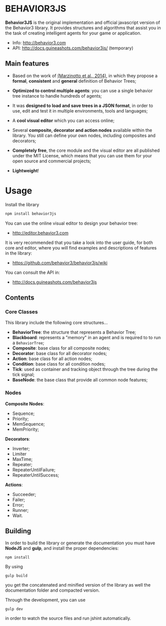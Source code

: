 # BEHAVIOR3JS

**Behavior3JS** is the original implementation and official javascript version of the Behavior3 library. It provides structures and algorithms that assist you in the task of creating intelligent agents for your game or application. 

- Info: http://behavior3.com
- API: http://docs.guineashots.com/behavior3js/ (temporary)


## Main features

- Based on the work of [(Marzinotto et al., 2014)](http://www.csc.kth.se/~miccol/Michele_Colledanchise/Publications_files/2013_ICRA_mcko.pdf), in which they propose a **formal**, **consistent** and **general** definition of Behavior Trees;

- **Optimized to control multiple agents**: you can use a single behavior tree instance to handle hundreds of agents;

- It was **designed to load and save trees in a JSON format**, in order to use, edit and test it in multiple environments, tools and languages;

- A **cool visual editor** which you can access online;

- Several **composite, decorator and action nodes** available within the library. You still can define your own nodes, including composites and decorators;

- **Completely free**, the core module and the visual editor are all published under the MIT License, which means that you can use them for your open source and commercial projects;

- **Lightweight**!


# Usage

Install the library

```bash
npm install behavior3js
```

You can use the online visual editor to design your behavior tree:

- http://editor.behavior3.com

It is very recommended that you take a look into the user guide, for both core 
and editor, where you will find examples and descriptions of features in the 
library:

- https://github.com/behavior3/behavior3js/wiki

You can consult the API in:

- http://docs.guineashots.com/behavior3js


## Contents

### Core Classes

This library include the following core structures...

- **BehaviorTree**: the structure that represents a Behavior Tree;
- **Blackboard**: represents a "memory" in an agent and is required to to run a `BehaviorTree`;
- **Composite**: base class for all composite nodes;
- **Decorator**: base class for all decorator nodes;
- **Action**: base class for all action nodes;
- **Condition**: base class for all condition nodes;
- **Tick**: used as container and tracking object through the tree during the tick signal;
- **BaseNode**: the base class that provide all common node features;

### Nodes

**Composite Nodes**: 

- Sequence;
- Priority;
- MemSequence;
- MemPriority;


**Decorators**: 

- Inverter;
- Limiter
- MaxTime;
- Repeater;
- RepeaterUntilFailure;
- RepeaterUntilSuccess;

**Actions**:

- Succeeder;
- Failer;
- Error;
- Runner;
- Wait.


## Building

In order to build the library or generate the documentation you must have **NodeJS** and **gulp**, and install the proper dependencies:

    npm install

By using

    gulp build

you get the concatenated and minified version of the library as well the documentation folder and compacted version.

Through the development, you can use

    gulp dev

in order to watch the source files and run jshint automatically.

